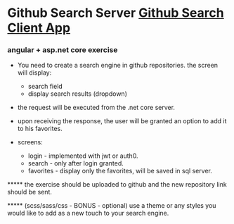# Github Search Server  [Github Search Client App](https://github.com/AviNessimian/github-search-client-app "Client Side")
### angular + asp.net core exercise ###

* You need to create a search engine in github repositories.
the screen will display:
  - search field
  - display search results (dropdown)

* the request will be executed from the .net core server.

* upon receiving the response, the user will be granted an option to add it to his favorites.

* screens:
  - login - implemented with jwt or auth0.
  - search - only after login granted.
  - favorites - display only the favorites, will be saved in sql server.


***** the exercise should be uploaded to github and the new repository link should be sent.

***** (scss/sass/css - BONUS - optional) use a theme or any styles you would like to add as a new touch to your search engine.

